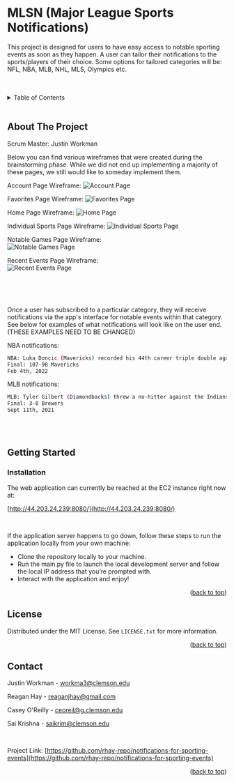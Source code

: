 <div id="top"></div>

# MLSN (Major League Sports Notifications)
  
This project is designed for users to have easy access to notable sporting events as soon as they happen. A user can tailor their notifications to the sports/players of their choice. Some options for tailored categories will be: NFL, NBA, MLB, NHL, MLS, Olympics etc.
<br />
<br />
<br />

</div>



<!-- TABLE OF CONTENTS -->
<details>
  <summary>Table of Contents</summary>
  <ol>
    <li>
      <a href="#about-the-project">About The Project</a>
    </li>
    <li>
      <a href="#getting-started">Getting Started</a>
      <ul>
        <li><a href="#prerequisites">Prerequisites</a></li>
        <li><a href="#installation">Installation</a></li>
      </ul>
    </li>
    <li><a href="#license">License</a></li>
    <li><a href="#contact">Contact</a></li>
  </ol>
</details>
<br />

<!-- ABOUT THE PROJECT -->
## About The Project

Scrum Master: Justin Workman


Below you can find various wireframes that were created during the brainstorming phase. While we did not end up implementing a majority of these pages, we still would like to someday implement them. 

Account Page Wireframe:
![Account Page](Wireframes/AccountPageWireframe.png)

Favorites Page Wireframe:
![Favorites Page](Wireframes/FavoritesPageWireframe.png)

Home Page Wireframe: 
![Home Page](Wireframes/HomePageWireframe.png)

Individual Sports Page Wireframe:
![Individual Sports Page](Wireframes/IndivSportsWireframe.png)

Notable Games Page Wireframe: <br />
![Notable Games Page](Wireframes/NotableGamesWireframe.png)

Recent Events Page Wireframe: <br />
![Recent Events Page](Wireframes/RecentEventsWireframe.png)

<br />
<br />
<br />

Once a user has subscribed to a particular category, they will receive notifications via the app's interface for notable events within that category. See below for examples of what notifications will look like on the user end. (THESE EXAMPLES NEED TO BE CHANGED)

NBA notifications:
```bash
NBA: Luka Doncic (Mavericks) recorded his 44th career triple double against the 76ers.
Final: 107-98 Mavericks
Feb 4th, 2022
```
MLB notifications:
```bash
MLB: Tyler Gilbert (Diamondbacks) threw a no-hitter against the Indians.
Final: 3-0 Brewers
Sept 11th, 2021
```
<br />
<br />


<!-- GETTING STARTED -->
## Getting Started

### Installation

The web application can currently be reached at the EC2 instance right now at:

[http://44.203.24.239:8080/](http://44.203.24.239:8080/)

<br />

If the application server happens to go down, follow these steps to run the application locally from your own machine:

* Clone the repository locally to your machine.
* Run the main.py file to launch the local development server and follow the local IP address that you’re prompted with.
* Interact with the application and enjoy!

  

<p align="right">(<a href="#top">back to top</a>)</p>


<!-- LICENSE -->
## License

Distributed under the MIT License. See `LICENSE.txt` for more information.

<p align="right">(<a href="#top">back to top</a>)</p>


<!-- CONTACT -->
## Contact

Justin Workman - workma3@clemson.edu 

Reagan Hay - reaganjhay@gmail.com

Casey O'Reilly - ceoreil@g.clemson.edu

Sai Krishna - saikrim@clemson.edu

<br />

Project Link: [https://github.com/rhay-repo/notifications-for-sporting-events](https://github.com/rhay-repo/notifications-for-sporting-events)

<p align="right">(<a href="#top">back to top</a>)</p>
